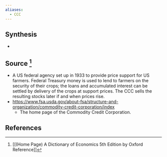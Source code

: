 ```yaml
---
aliases:
  - CCC
---
```

## Synthesis
- 
## Source [^1]
- A US federal agency set up in 1933 to provide price support for US farmers. Federal Treasury money is used to lend to farmers on the security of their crops; the loans and accumulated interest can be settled by delivery of the crops at support prices. The CCC sells the resulting stocks later if and when prices rise.
- https://www.fsa.usda.gov/about-fsa/structure-and-organization/commodity-credit-corporation/index
	- The home page of the Commodity Credit Corporation.
## References

[^1]: [[(Home Page) A Dictionary of Economics 5th Edition by Oxford Reference]]